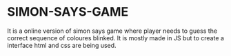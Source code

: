 # SIMON-SAYS-GAME
It is a online version of simon says game where player needs to guess the correct sequence of coloures blinked.
It is mostly made in JS but to create a interface html and css are being used.
